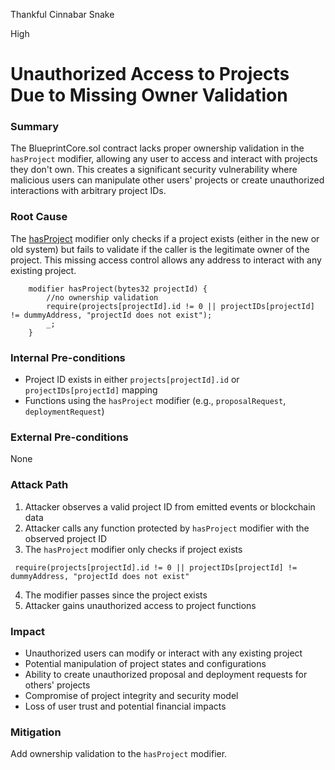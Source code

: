 Thankful Cinnabar Snake

High

# Unauthorized Access to Projects Due to Missing Owner Validation

### Summary

The BlueprintCore.sol contract lacks proper ownership validation in the `hasProject` modifier, allowing any user to access and interact with projects they don't own. This creates a significant security vulnerability where malicious users can manipulate other users' projects or create unauthorized interactions with arbitrary project IDs.

### Root Cause

The [hasProject](https://github.com/sherlock-audit/2025-03-crestal-network/blob/27a3c28155702b3a68f29347efedffb048010e33/crestal-omni-contracts/src/BlueprintCore.sol#L165) modifier only checks if a project exists (either in the new or old system) but fails to validate if the caller is the legitimate owner of the project. This missing access control allows any address to interact with any existing project.

```solidity
    modifier hasProject(bytes32 projectId) {
        //no ownership validation
        require(projects[projectId].id != 0 || projectIDs[projectId] != dummyAddress, "projectId does not exist");
        _;
    }
```

### Internal Pre-conditions

- Project ID exists in either `projects[projectId].id` or `projectIDs[projectId]` mapping
- Functions using the `hasProject` modifier (e.g., `proposalRequest`, `deploymentRequest`)

### External Pre-conditions

None

### Attack Path

1. Attacker observes a valid project ID from emitted events or blockchain data
2. Attacker calls any function protected by `hasProject` modifier with the observed project ID
3. The `hasProject` modifier only checks if project exists
```solidity
 require(projects[projectId].id != 0 || projectIDs[projectId] != dummyAddress, "projectId does not exist"
```
4. The modifier passes since the project exists
5. Attacker gains unauthorized access to project functions

### Impact

- Unauthorized users can modify or interact with any existing project
- Potential manipulation of project states and configurations
- Ability to create unauthorized proposal and deployment requests for others' projects
- Compromise of project integrity and security model
- Loss of user trust and potential financial impacts

### Mitigation

Add ownership validation to the `hasProject` modifier.